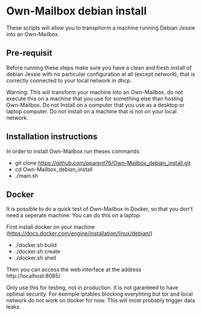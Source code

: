 Own-Mailbox debian install
=========
These scripts will allow you to transphorm a machine running Debian Jessie into an Own-Mailbox.

Pre-requisit
-----
Before running these steps make sure you have a clean and fresh install of debian Jessie with no particular configuration at all (except network), that is correctly connected to your local network in dhcp.

Warning: This will transform your machine into an Own-Mailbox, do not execute this on a machine that you use for something else than hosting Own-Mailbox. Do not Install on a computer that you use as a desktop or laptop computer. Do not install on a machine that is not on your local network.

Installation instructions
----
In order to install Own-Mailbox run theses commands:

+ git clone https://github.com/pparent76/Own-Mailbox_debian_install.git
+ cd Own-Mailbox_debian_install
+ ./main.sh

Docker 
----
It is possible to do a quick test of Own-Mailbox in Docker, so that you don't need a seperate machine. You can do this on a laptop.

First install docker on your machine (https://docs.docker.com/engine/installation/linux/debian/)

+ ./docker.sh build
+ ./docker.sh create
+ ./docker.sh shell

Then you can access the web interface at the address http://localhost:8085/

Only use this for testing, not in production. It is not garanteed to have optimal security.
For exemple iptables blocking everyhting but tor and local network do not work on docker for now.
This will most probably trigger data leaks.